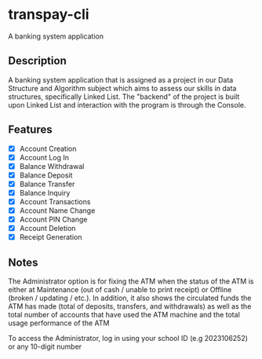 # transpay-cli

A banking system application

## Description

A banking system application that is assigned as a project in our Data Structure and Algorithm 
subject which aims to assess our skills in data structures, specifically Linked List. 
The "backend" of the project is built upon Linked List and interaction with the program is through
the Console.

## Features
- [x] Account Creation
- [x] Account Log In
- [x] Balance Withdrawal
- [x] Balance Deposit
- [x] Balance Transfer
- [x] Balance Inquiry
- [x] Account Transactions
- [x] Account Name Change
- [x] Account PIN Change
- [x] Account Deletion
- [x] Receipt Generation

## Notes

The Administrator option is for fixing the ATM when the status of the ATM is either at Maintenance (out of cash / unable to print receipt) or Offline (broken / updating / etc.). In addition, it also shows the circulated funds the ATM has made (total of deposits, transfers, and withdrawals) as well as the total number of accounts that have used the ATM machine and the total usage performance of the ATM

To access the Administrator, log in using your school ID (e.g 2023106252) or any 10-digit number


